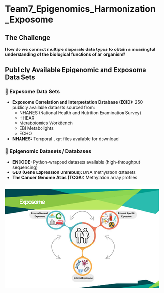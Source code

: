 # Team7_Epigenomics_Harmonization_Exposome

## The Challenge

**How do we connect multiple disparate data types to obtain a meaningful understanding of the biological functions of an organism?**

## Publicly Available Epigenomic and Exposome Data Sets

### 🔬 Exposome Data Sets
- **Exposome Correlation and Interpretation Database (ECID):** 250 publicly available datasets sourced from:
  - NHANES (National Health and Nutrition Examination Survey)
  - HHEAR
  - Metabolomics WorkBench
  - EBI Metabolights
  - ECHO  
- **NHANES:** Temporal `.xpt` files available for download

### 🧬 Epigenomic Datasets / Databases
- **ENCODE:** Python-wrapped datasets available (high-throughput sequencing)
- **GEO (Gene Expression Omnibus):** DNA methylation datasets
- **The Cancer Genome Atlas (TCGA):** Methylation array profiles

![Epigenomics and Exposome Integration](images/exsome.png)
